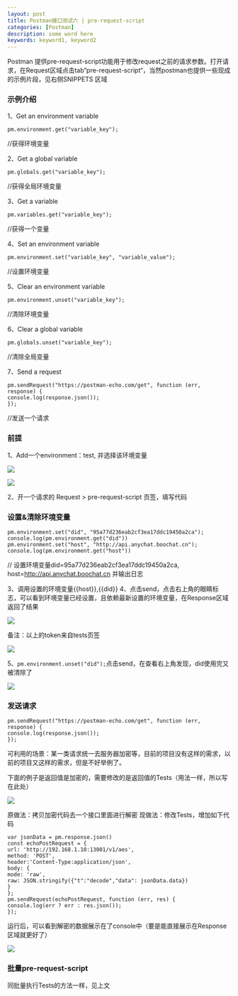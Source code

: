 ```yaml
---
layout: post
title: Postman接口测试六 | pre-request-script
categories: [Postman]
description: some word here
keywords: keyword1, keyword2
---
```


Postman 提供pre-request-script功能用于修改request之前的请求参数。打开请求，在Request区域点击tab”pre-request-script“，当然postman也提供一些现成的示例片段，见右侧SNIPPETS 区域

### 示例介绍

1、Get an environment variable

```
pm.environment.get("variable_key");
```
//获得环境变量


2、Get a global variable

```
pm.globals.get("variable_key");
```
//获得全局环境变量

3、Get a variable

```
pm.variables.get("variable_key");
```
//获得一个变量

4、Set an environment variable

```
pm.environment.set("variable_key", "variable_value");

```
//设置环境变量

5、Clear an environment variable

```
pm.environment.unset("variable_key");
```
//清除环境变量

6、Clear a global variable

```
pm.globals.unset("variable_key");

```
//清除全局变量

7、Send a request

```
pm.sendRequest("https://postman-echo.com/get", function (err, response) {
console.log(response.json());
});
```
//发送一个请求

### 前提

1、Add一个environment：test, 并选择该环境变量

  ![](/images/2020-11-11-1.png)

  ![](/images/2020-11-11-2.png)

2、开一个请求的 Request > pre-request-script 页签，填写代码

### 设置&清除环境变量

```
pm.environment.set("did", "95a77d236eab2cf3ea17ddc19450a2ca");
console.log(pm.environment.get("did"))
pm.environment.set("host", "http://api.anychat.boochat.cn");
console.log(pm.environment.get("host"))
```
// 设置环境变量did=95a77d236eab2cf3ea17ddc19450a2ca, host=http://api.anychat.boochat.cn 并输出日志


3、调用设置的环境变量{{host}},{{did}}
4、点击send，点击右上角的眼睛标志，可以看到环境变量已经设置，且依赖最新设置的环境变量，在Response区域返回了结果

  ![](/images/2020-11-11-3.png)

  备注：以上的token来自tests页签

  ![](/images/2020-11-11-4.png)

5、```pm.environment.unset("did");```点击send，在查看右上角发现，did使用完又被清除了

  ![](/images/2020-11-11-5.png)

### 发送请求

```
pm.sendRequest("https://postman-echo.com/get", function (err, response) {
console.log(response.json());
});
```

可利用的场景：某一类请求统一去服务器加密等，目前的项目没有这样的需求，以前的项目又这样的需求，但是不好举例了。

下面的例子是返回值是加密的，需要修改的是返回值的Tests（用法一样，所以写在此处）

  ![](/images/2020-11-11-6.png)

原做法：拷贝加密代码去一个接口里面进行解密
现做法：修改Tests，增加如下代码

```
var jsonData = pm.response.json()
const echoPostRequest = {
url: 'http://192.168.1.10:13001/v1/aes',
method: 'POST',
header:'Content-Type:application/json',
body: {
mode: 'raw',
raw: JSON.stringify({"t":"decode","data": jsonData.data})
}
};
pm.sendRequest(echoPostRequest, function (err, res) {
console.log(err ? err : res.json());
});
```
运行后，可以看到解密的数据展示在了console中（要是能直接展示在Response区域就更好了）

  ![](/images/2020-11-11-7.png)

### 批量pre-request-script

同批量执行Tests的方法一样，见上文


